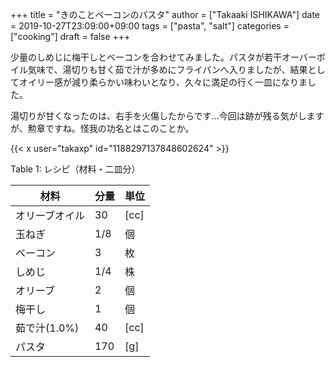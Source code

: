 +++
title = "きのことベーコンのパスタ"
author = ["Takaaki ISHIKAWA"]
date = 2019-10-27T23:09:00+09:00
tags = ["pasta", "salt"]
categories = ["cooking"]
draft = false
+++

少量のしめじに梅干しとベーコンを合わせてみました。パスタが若干オーバーボイル気味で、湯切りも甘く茹で汁が多めにフライパンへ入りましたが、結果としてオイリー感が減り柔らかい味わいとなり、久々に満足の行く一皿になりました。  

湯切りが甘くなったのは、右手を火傷したからです...今回は跡が残る気がしますが、勲章ですね。怪我の功名とはこのことか。  

{{< x user="takaxp" id="1188297137848602624" >}}  

<div class="table-caption">
  <span class="table-number">Table 1</span>:
  レシピ（材料・二皿分）
</div>

| 材料      | 分量 | 単位 |
|---------|----|----|
| オリーブオイル | 30  | [cc] |
| 玉ねぎ    | 1/8 | 個   |
| ベーコン  | 3   | 枚   |
| しめじ    | 1/4 | 株   |
| オリーブ  | 2   | 個   |
| 梅干し    | 1   | 個   |
| 茹で汁(1.0%) | 40  | [cc] |
| パスタ    | 170 | [g]  |

